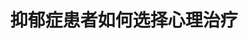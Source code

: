 ---
title: 抑郁症患者如何选择心理治疗
tags: [Austim, AS, ASD, Aspie, 孤独]
color: info
description: 重度抑郁症或病情还处在不稳定的状态则建议首选药物治疗，病情稳定后开始联合心理治疗
external_url: http://mp.weixin.qq.com/s?__biz=MzIyMzgyMjY5NQ==&amp;mid=2247484140&amp;idx=1&amp;sn=4e9889b21d7d8200e4ac3a8ede579d2a&amp;chksm=e81914e4df6e9df2dcafe1b62dd6cae78124228c404b669f23e9289266bfaeebd4cd9d91966b&amp;scene=27#wechat_redirect
---